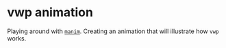 # vwp animation

Playing around with [`manim`](https://www.manim.community/). Creating an
animation that will illustrate how `vwp` works.

